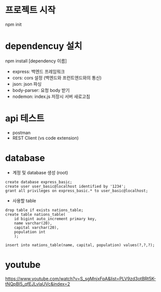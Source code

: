 # 프로젝트 시작
npm init

# dependencuy 설치
npm install [dependency 이름]
- express: 백엔드 프레임워크
- cors: cors 설정 (백엔드와 프런트엔드와의 통신)
- json: json 파싱
- body-parser: 요청 body 받기
- nodemon: index.js 저장시 서버 새로고침

# api 테스트
- postman
- REST Client (vs code extension)

# database
- 계정 및 database 생성 (root)
```
create database express_basic;
create user user_basic@localhost identified by '1234';
grant all privileges on express_basic.* to user_basic@localhost;
```
- 사용할 table
```
drop table if exists nations_table;
create table nations_table(
	id bigint auto_increment primary key,
    name varchar(20),
    capital varchar(20),
    population int
    );

insert into nations_table(name, capital, population) values(?,?,?); 
```

# youtube
https://www.youtube.com/watch?v=S_sgMnjxFpA&list=PLV9zd3otBRt5K-tNQpBI5_qfEJLvlaUVc&index=2